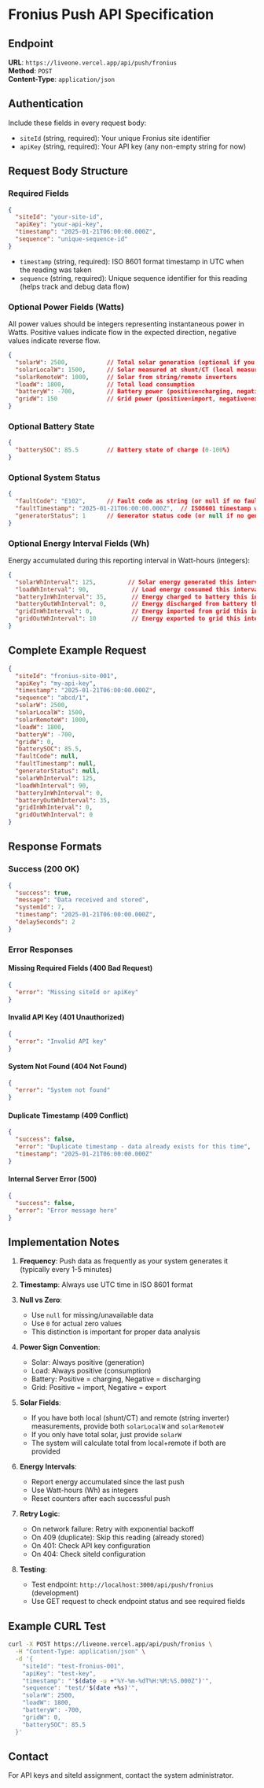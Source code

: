# Fronius Push API Specification

## Endpoint
**URL**: `https://liveone.vercel.app/api/push/fronius`  
**Method**: `POST`  
**Content-Type**: `application/json`

## Authentication
Include these fields in every request body:
- `siteId` (string, required): Your unique Fronius site identifier
- `apiKey` (string, required): Your API key (any non-empty string for now)

## Request Body Structure

### Required Fields
```json
{
  "siteId": "your-site-id",
  "apiKey": "your-api-key", 
  "timestamp": "2025-01-21T06:00:00.000Z",
  "sequence": "unique-sequence-id"
}
```

- `timestamp` (string, required): ISO 8601 format timestamp in UTC when the reading was taken
- `sequence` (string, required): Unique sequence identifier for this reading (helps track and debug data flow)

### Optional Power Fields (Watts)
All power values should be integers representing instantaneous power in Watts. Positive values indicate flow in the expected direction, negative values indicate reverse flow.

```json
{
  "solarW": 2500,           // Total solar generation (optional if you provide local+remote)
  "solarLocalW": 1500,      // Solar measured at shunt/CT (local measurement)
  "solarRemoteW": 1000,     // Solar from string/remote inverters
  "loadW": 1800,            // Total load consumption
  "batteryW": -700,         // Battery power (positive=charging, negative=discharging)
  "gridW": 150              // Grid power (positive=import, negative=export)
}
```

### Optional Battery State
```json
{
  "batterySOC": 85.5        // Battery state of charge (0-100%)
}
```

### Optional System Status
```json
{
  "faultCode": "E102",      // Fault code as string (or null if no fault)
  "faultTimestamp": "2025-01-21T06:00:00.000Z",  // ISO8601 timestamp when fault occurred (or null)
  "generatorStatus": 1      // Generator status code (or null if no generator)
}
```

### Optional Energy Interval Fields (Wh)
Energy accumulated during this reporting interval in Watt-hours (integers):

```json
{
  "solarWhInterval": 125,         // Solar energy generated this interval
  "loadWhInterval": 90,            // Load energy consumed this interval
  "batteryInWhInterval": 35,       // Energy charged to battery this interval
  "batteryOutWhInterval": 0,       // Energy discharged from battery this interval
  "gridInWhInterval": 0,           // Energy imported from grid this interval
  "gridOutWhInterval": 10          // Energy exported to grid this interval
}
```

## Complete Example Request

```json
{
  "siteId": "fronius-site-001",
  "apiKey": "my-api-key",
  "timestamp": "2025-01-21T06:00:00.000Z",
  "sequence": "abcd/1",
  "solarW": 2500,
  "solarLocalW": 1500,
  "solarRemoteW": 1000,
  "loadW": 1800,
  "batteryW": -700,
  "gridW": 0,
  "batterySOC": 85.5,
  "faultCode": null,
  "faultTimestamp": null,
  "generatorStatus": null,
  "solarWhInterval": 125,
  "loadWhInterval": 90,
  "batteryInWhInterval": 0,
  "batteryOutWhInterval": 35,
  "gridInWhInterval": 0,
  "gridOutWhInterval": 0
}
```

## Response Formats

### Success (200 OK)
```json
{
  "success": true,
  "message": "Data received and stored",
  "systemId": 7,
  "timestamp": "2025-01-21T06:00:00.000Z",
  "delaySeconds": 2
}
```

### Error Responses

#### Missing Required Fields (400 Bad Request)
```json
{
  "error": "Missing siteId or apiKey"
}
```

#### Invalid API Key (401 Unauthorized)
```json
{
  "error": "Invalid API key"
}
```

#### System Not Found (404 Not Found)
```json
{
  "error": "System not found"
}
```

#### Duplicate Timestamp (409 Conflict)
```json
{
  "success": false,
  "error": "Duplicate timestamp - data already exists for this time",
  "timestamp": "2025-01-21T06:00:00.000Z"
}
```

#### Internal Server Error (500)
```json
{
  "success": false,
  "error": "Error message here"
}
```

## Implementation Notes

1. **Frequency**: Push data as frequently as your system generates it (typically every 1-5 minutes)

2. **Timestamp**: Always use UTC time in ISO 8601 format

3. **Null vs Zero**: 
   - Use `null` for missing/unavailable data
   - Use `0` for actual zero values
   - This distinction is important for proper data analysis

4. **Power Sign Convention**:
   - Solar: Always positive (generation)
   - Load: Always positive (consumption)
   - Battery: Positive = charging, Negative = discharging
   - Grid: Positive = import, Negative = export

5. **Solar Fields**:
   - If you have both local (shunt/CT) and remote (string inverter) measurements, provide both `solarLocalW` and `solarRemoteW`
   - If you only have total solar, just provide `solarW`
   - The system will calculate total from local+remote if both are provided

6. **Energy Intervals**:
   - Report energy accumulated since the last push
   - Use Watt-hours (Wh) as integers
   - Reset counters after each successful push

7. **Retry Logic**:
   - On network failure: Retry with exponential backoff
   - On 409 (duplicate): Skip this reading (already stored)
   - On 401: Check API key configuration
   - On 404: Check siteId configuration

8. **Testing**:
   - Test endpoint: `http://localhost:3000/api/push/fronius` (development)
   - Use GET request to check endpoint status and see required fields

## Example CURL Test

```bash
curl -X POST https://liveone.vercel.app/api/push/fronius \
  -H "Content-Type: application/json" \
  -d '{
    "siteId": "test-fronius-001",
    "apiKey": "test-key",
    "timestamp": "'$(date -u +"%Y-%m-%dT%H:%M:%S.000Z")'",
    "sequence": "test/'$(date +%s)'",
    "solarW": 2500,
    "loadW": 1800,
    "batteryW": -700,
    "gridW": 0,
    "batterySOC": 85.5
  }'
```

## Contact

For API keys and siteId assignment, contact the system administrator.